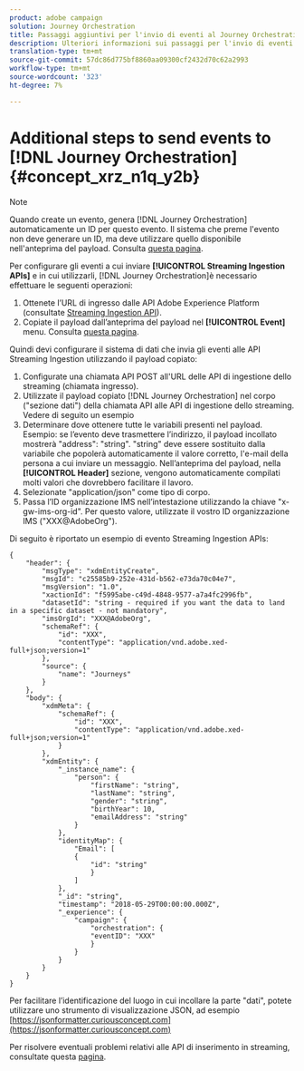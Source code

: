 ```yaml
---
product: adobe campaign
solution: Journey Orchestration
title: Passaggi aggiuntivi per l'invio di eventi al Journey Orchestration
description: Ulteriori informazioni sui passaggi per l'invio di eventi al Journey Orchestration
translation-type: tm+mt
source-git-commit: 57dc86d775bf8860aa09300cf2432d70c62a2993
workflow-type: tm+mt
source-wordcount: '323'
ht-degree: 7%

---
```




# Additional steps to send events to [!DNL Journey Orchestration] {#concept_xrz_n1q_y2b}

>[!NOTE]
>
>Quando create un evento, genera [!DNL Journey Orchestration] automaticamente un ID per questo evento. Il sistema che preme l&#39;evento non deve generare un ID, ma deve utilizzare quello disponibile nell&#39;anteprima del payload. Consulta [questa pagina](../event/previewing-the-payload.md).

Per configurare gli eventi a cui inviare **[!UICONTROL Streaming Ingestion APIs]** e in cui utilizzarli, [!DNL Journey Orchestration]è necessario effettuare le seguenti operazioni:

1. Ottenete l’URL di ingresso dalle API Adobe Experience Platform (consultate [Streaming Ingestion API](https://docs.adobe.com/content/help/it-IT/experience-platform/ingestion/streaming/overview.html)).
1. Copiate il payload dall’anteprima del payload nel **[!UICONTROL Event]** menu. Consulta [questa pagina](../event/defining-the-payload-fields.md).

Quindi devi configurare il sistema di dati che invia gli eventi alle API Streaming Ingestion utilizzando il payload copiato:

1. Configurate una chiamata API POST all&#39;URL delle API di ingestione dello streaming (chiamata ingresso).
1. Utilizzate il payload copiato [!DNL Journey Orchestration] nel corpo (&quot;sezione dati&quot;) della chiamata API alle API di ingestione dello streaming. Vedere di seguito un esempio
1. Determinare dove ottenere tutte le variabili presenti nel payload. Esempio: se l’evento deve trasmettere l’indirizzo, il payload incollato mostrerà &quot;address&quot;: &quot;string&quot;. &quot;string&quot; deve essere sostituito dalla variabile che popolerà automaticamente il valore corretto, l&#39;e-mail della persona a cui inviare un messaggio. Nell’anteprima del payload, nella **[!UICONTROL Header]** sezione, vengono automaticamente compilati molti valori che dovrebbero facilitare il lavoro.
1. Selezionate &quot;application/json&quot; come tipo di corpo.
1. Passa l’ID organizzazione IMS nell’intestazione utilizzando la chiave &quot;x-gw-ims-org-id&quot;. Per questo valore, utilizzate il vostro ID organizzazione IMS (&quot;XXX@AdobeOrg&quot;).

Di seguito è riportato un esempio di evento Streaming Ingestion APIs:

```
{
    "header": {
        "msgType": "xdmEntityCreate",
        "msgId": "c25585b9-252e-431d-b562-e73da70c04e7",
        "msgVersion": "1.0",
        "xactionId": "f5995abe-c49d-4848-9577-a7a4fc2996fb",
        "datasetId": "string - required if you want the data to land in a specific dataset - not mandatory",
        "imsOrgId": "XXX@AdobeOrg",
        "schemaRef": {
            "id": "XXX",
            "contentType": "application/vnd.adobe.xed-full+json;version=1"
        },
        "source": {
            "name": "Journeys"
        }
    },
    "body": {
        "xdmMeta": {
            "schemaRef": {
                "id": "XXX",
                "contentType": "application/vnd.adobe.xed-full+json;version=1"
            }
        },
        "xdmEntity": {
            "_instance_name": {
                "person": {
                    "firstName": "string",
                    "lastName": "string",
                    "gender": "string",
                    "birthYear": 10,
                    "emailAddress": "string"
                }
            },
            "identityMap": {
                "Email": [
                {
                    "id": "string"
                    }
                ]
            },
            "_id": "string",
            "timestamp": "2018-05-29T00:00:00.000Z",
            "_experience": {
                "campaign": {
                    "orchestration": {
                    "eventID": "XXX"
                    }
                }
            }
        }
    }
}
```

Per facilitare l’identificazione del luogo in cui incollare la parte &quot;dati&quot;, potete utilizzare uno strumento di visualizzazione JSON, ad esempio [https://jsonformatter.curiousconcept.com](https://jsonformatter.curiousconcept.com)

Per risolvere eventuali problemi relativi alle API di inserimento in streaming, consultate questa [pagina](https://docs.adobe.com/content/help/it-IT/experience-platform/ingestion/streaming/troubleshooting.html).
